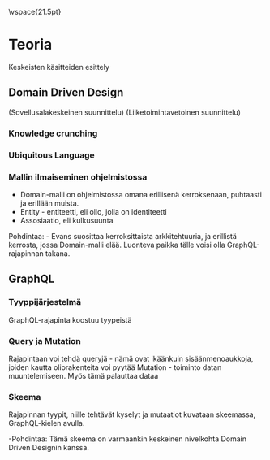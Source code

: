 \vspace{21.5pt}

# Teoria

Keskeisten käsitteiden esittely

## Domain Driven Design
(Sovellusalakeskeinen suunnittelu)
(Liiketoimintavetoinen suunnittelu)

### Knowledge crunching
### Ubiquitous Language

### Mallin ilmaiseminen ohjelmistossa

 - Domain-malli on ohjelmistossa omana erillisenä kerroksenaan, puhtaasti ja erillään muista.
 - Entity - entiteetti, eli olio, jolla on identiteetti
 - Assosiaatio, eli kulkusuunta

 Pohdintaa: - Evans suosittaa kerroksittaista arkkitehtuuria, ja erillistä kerrosta, jossa Domain-malli elää. Luonteva paikka tälle voisi olla GraphQL-rajapinnan takana.

## GraphQL

### Tyyppijärjestelmä
GraphQL-rajapinta koostuu tyypeistä

### Query ja Mutation
Rajapintaan voi tehdä queryjä - nämä ovat ikäänkuin sisäänmenoaukkoja, joiden kautta oliorakenteita voi pyytää
Mutation - toiminto datan muuntelemiseen. Myös tämä palauttaa dataa

### Skeema
Rajapinnan tyypit, niille tehtävät kyselyt ja mutaatiot kuvataan skeemassa, GraphQL-kielen avulla.

 -Pohdintaa: Tämä skeema on varmaankin keskeinen nivelkohta Domain Driven Designin kanssa.
